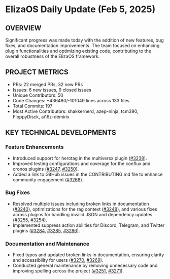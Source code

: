 # ElizaOS Daily Update (Feb 5, 2025)

## OVERVIEW 
Significant progress was made today with the addition of new features, bug fixes, and documentation improvements. The team focused on enhancing plugin functionalities and optimizing existing code, contributing to the overall robustness of the ElizaOS framework.

## PROJECT METRICS
- PRs: 22 merged PRs, 32 new PRs
- Issues: 6 new issues, 9 closed issues
- Unique Contributors: 50
- Code Changes: +436480/-101049 lines across 133 files
- Total Commits: 197
- Most Active Contributors: shakkernerd, azep-ninja, tcm390, FloppyDisck, ai16z-demirix

## KEY TECHNICAL DEVELOPMENTS

### Feature Enhancements
- Introduced support for herotag in the multiversx plugin ([#3238](https://github.com/elizaos/eliza/pull/3238)).
- Improved testing configurations and coverage for the conflux and cronos plugins ([#3247](https://github.com/elizaos/eliza/pull/3247), [#3250](https://github.com/elizaos/eliza/pull/3250)).
- Added a link to GitHub issues in the CONTRIBUTING.md file to enhance community engagement ([#3268](https://github.com/elizaos/eliza/pull/3268)).

### Bug Fixes
- Resolved multiple issues including broken links in documentation ([#3240](https://github.com/elizaos/eliza/pull/3240)), optimizations for the rag context ([#3248](https://github.com/elizaos/eliza/pull/3248)), and various fixes across plugins for handling invalid JSON and dependency updates ([#3255](https://github.com/elizaos/eliza/pull/3255), [#3254](https://github.com/elizaos/eliza/pull/3254)).
- Implemented suppress action abilities for Discord, Telegram, and Twitter plugins ([#3284](https://github.com/elizaos/eliza/pull/3284), [#3285](https://github.com/elizaos/eliza/pull/3285), [#3286](https://github.com/elizaos/eliza/pull/3286)).

### Documentation and Maintenance
- Fixed typos and updated broken links in documentation, ensuring clarity and accessibility for users ([#3270](https://github.com/elizaos/eliza/pull/3270), [#3269](https://github.com/elizaos/eliza/pull/3269)).
- Conducted general maintenance by removing unnecessary code and improving spelling across the project ([#3251](https://github.com/elizaos/eliza/pull/3251), [#3271](https://github.com/elizaos/eliza/pull/3271)).
